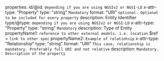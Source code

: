 properties:
 id/@id: `depending if you are using NGSIv2 or NGSI-LD`
  x-attr-type: "Property" 
    type: "string"  `Mandatory`
    format: "URI" `optional. Optional to be included for every property`
    description: Entity Identifier
  type/@type: `depending if you are using NGSIv2 or NGSI-LD`
    x-attr-type: "Property" 
    type: "string"  `Mandatory`
    description: Type of Entity
  propertyName1: `reference to other external models. i.e. location`
    $ref = `link to other spec`
  propertyName2: `Example of relatiohsip`
    x-attr-type: "Relationship" 
    type: "string"
    format: "URI" `This case, relationship is mandatory. Preferably full URI and not relative`
    description: `Mandatory. Description of the property`
